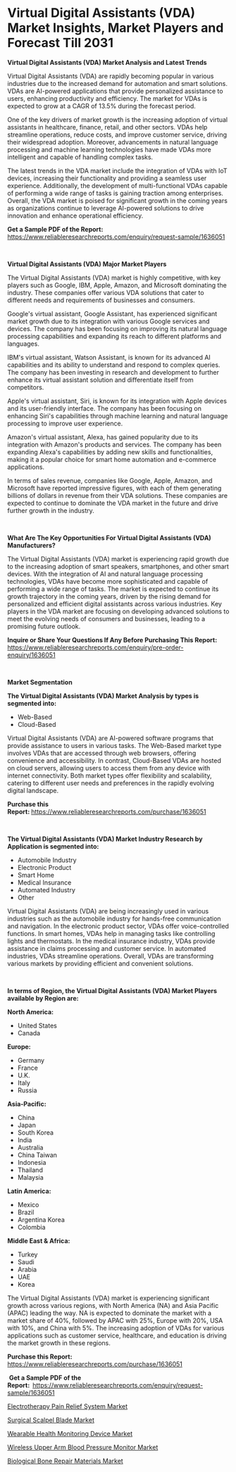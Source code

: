 <p><h1>Virtual Digital Assistants (VDA) Market Insights, Market Players and Forecast Till 2031</h1></p><p><strong>Virtual Digital Assistants (VDA) Market Analysis and Latest Trends</strong></p>
<p><p>Virtual Digital Assistants (VDA) are rapidly becoming popular in various industries due to the increased demand for automation and smart solutions. VDAs are AI-powered applications that provide personalized assistance to users, enhancing productivity and efficiency. The market for VDAs is expected to grow at a CAGR of 13.5% during the forecast period.</p><p>One of the key drivers of market growth is the increasing adoption of virtual assistants in healthcare, finance, retail, and other sectors. VDAs help streamline operations, reduce costs, and improve customer service, driving their widespread adoption. Moreover, advancements in natural language processing and machine learning technologies have made VDAs more intelligent and capable of handling complex tasks.</p><p>The latest trends in the VDA market include the integration of VDAs with IoT devices, increasing their functionality and providing a seamless user experience. Additionally, the development of multi-functional VDAs capable of performing a wide range of tasks is gaining traction among enterprises. Overall, the VDA market is poised for significant growth in the coming years as organizations continue to leverage AI-powered solutions to drive innovation and enhance operational efficiency.</p></p>
<p><strong>Get a Sample PDF of the Report:&nbsp;</strong> <a href="https://www.reliableresearchreports.com/enquiry/request-sample/1636051">https://www.reliableresearchreports.com/enquiry/request-sample/1636051</a></p>
<p>&nbsp;</p>
<p><strong>Virtual Digital Assistants (VDA) Major Market Players</strong></p>
<p><p>The Virtual Digital Assistants (VDA) market is highly competitive, with key players such as Google, IBM, Apple, Amazon, and Microsoft dominating the industry. These companies offer various VDA solutions that cater to different needs and requirements of businesses and consumers.</p><p>Google's virtual assistant, Google Assistant, has experienced significant market growth due to its integration with various Google services and devices. The company has been focusing on improving its natural language processing capabilities and expanding its reach to different platforms and languages.</p><p>IBM's virtual assistant, Watson Assistant, is known for its advanced AI capabilities and its ability to understand and respond to complex queries. The company has been investing in research and development to further enhance its virtual assistant solution and differentiate itself from competitors.</p><p>Apple's virtual assistant, Siri, is known for its integration with Apple devices and its user-friendly interface. The company has been focusing on enhancing Siri's capabilities through machine learning and natural language processing to improve user experience.</p><p>Amazon's virtual assistant, Alexa, has gained popularity due to its integration with Amazon's products and services. The company has been expanding Alexa's capabilities by adding new skills and functionalities, making it a popular choice for smart home automation and e-commerce applications.</p><p>In terms of sales revenue, companies like Google, Apple, Amazon, and Microsoft have reported impressive figures, with each of them generating billions of dollars in revenue from their VDA solutions. These companies are expected to continue to dominate the VDA market in the future and drive further growth in the industry.</p></p>
<p>&nbsp;</p>
<p><strong>What Are The Key Opportunities For Virtual Digital Assistants (VDA) Manufacturers?</strong></p>
<p><p>The Virtual Digital Assistants (VDA) market is experiencing rapid growth due to the increasing adoption of smart speakers, smartphones, and other smart devices. With the integration of AI and natural language processing technologies, VDAs have become more sophisticated and capable of performing a wide range of tasks. The market is expected to continue its growth trajectory in the coming years, driven by the rising demand for personalized and efficient digital assistants across various industries. Key players in the VDA market are focusing on developing advanced solutions to meet the evolving needs of consumers and businesses, leading to a promising future outlook.</p></p>
<p><strong>Inquire or Share Your Questions If Any Before Purchasing This Report:</strong> <a href="https://www.reliableresearchreports.com/enquiry/pre-order-enquiry/1636051">https://www.reliableresearchreports.com/enquiry/pre-order-enquiry/1636051</a></p>
<p>&nbsp;</p>
<p><strong>Market Segmentation</strong></p>
<p><strong>The Virtual Digital Assistants (VDA) Market Analysis by types is segmented into:</strong></p>
<p><ul><li>Web-Based</li><li>Cloud-Based</li></ul></p>
<p><p>Virtual Digital Assistants (VDA) are AI-powered software programs that provide assistance to users in various tasks. The Web-Based market type involves VDAs that are accessed through web browsers, offering convenience and accessibility. In contrast, Cloud-Based VDAs are hosted on cloud servers, allowing users to access them from any device with internet connectivity. Both market types offer flexibility and scalability, catering to different user needs and preferences in the rapidly evolving digital landscape.</p></p>
<p><strong>Purchase this Report:&nbsp;</strong><a href="https://www.reliableresearchreports.com/purchase/1636051">https://www.reliableresearchreports.com/purchase/1636051</a></p>
<p>&nbsp;</p>
<p><strong>The Virtual Digital Assistants (VDA) Market Industry Research by Application is segmented into:</strong></p>
<p><ul><li>Automobile Industry</li><li>Electronic Product</li><li>Smart Home</li><li>Medical Insurance</li><li>Automated Industry</li><li>Other</li></ul></p>
<p><p>Virtual Digital Assistants (VDA) are being increasingly used in various industries such as the automobile industry for hands-free communication and navigation. In the electronic product sector, VDAs offer voice-controlled functions. In smart homes, VDAs help in managing tasks like controlling lights and thermostats. In the medical insurance industry, VDAs provide assistance in claims processing and customer service. In automated industries, VDAs streamline operations. Overall, VDAs are transforming various markets by providing efficient and convenient solutions.</p></p>
<p>&nbsp;</p>
<p><strong>In terms of Region, the Virtual Digital Assistants (VDA) Market Players available by Region are:</strong></p>
<p>
    <p> <strong> North America: </strong>
        <ul>
            <li>United States</li>
            <li>Canada</li>
        </ul>
        </p> 
    <p> <strong> Europe: </strong>
        <ul>
            <li>Germany</li>
            <li>France</li>
            <li>U.K.</li>
            <li>Italy</li>
            <li>Russia</li>
        </ul>
        </p> 
    <p> <strong> Asia-Pacific: </strong>
        <ul>
            <li>China</li>
            <li>Japan</li>
            <li>South Korea</li>
            <li>India</li>
            <li>Australia</li>
            <li>China Taiwan</li>
            <li>Indonesia</li>
            <li>Thailand</li>
            <li>Malaysia</li>
        </ul>
        </p> 
    <p> <strong> Latin America: </strong>
        <ul>
            <li>Mexico</li>
            <li>Brazil</li>
            <li>Argentina Korea</li>
            <li>Colombia</li>
        </ul>
        </p> 
    <p> <strong> Middle East & Africa: </strong>
        <ul>
            <li>Turkey</li>
            <li>Saudi</li>
            <li>Arabia</li>
            <li>UAE</li>
            <li>Korea</li>
        </ul>
    </p>
    </p>
<p><p>The Virtual Digital Assistants (VDA) market is experiencing significant growth across various regions, with North America (NA) and Asia Pacific (APAC) leading the way. NA is expected to dominate the market with a market share of 40%, followed by APAC with 25%, Europe with 20%, USA with 10%, and China with 5%. The increasing adoption of VDAs for various applications such as customer service, healthcare, and education is driving the market growth in these regions.</p></p>
<p><strong>Purchase this Report: </strong><a href="https://www.reliableresearchreports.com/purchase/1636051">https://www.reliableresearchreports.com/purchase/1636051</a></p>
<p>&nbsp;<strong>Get a Sample PDF of the Report:&nbsp;&nbsp;</strong><a href="https://www.reliableresearchreports.com/enquiry/request-sample/1636051">https://www.reliableresearchreports.com/enquiry/request-sample/1636051</a></p>
<p><strong></strong></p>
<p><p><a href="https://medium.com/@meganlee6679/electrotherapy-pain-relief-system-market-size-reveals-the-best-marketing-channels-in-global-c8e7f2d656db">Electrotherapy Pain Relief System Market</a></p><p><a href="https://medium.com/@meganlee6679/surgical-scalpel-blade-market-trends-and-market-analysis-forecasted-for-period-2024-2031-1e21b1fdc0b6">Surgical Scalpel Blade Market</a></p><p><a href="https://medium.com/@meganlee6679/wearable-health-monitoring-device-market-trends-forecast-and-competitive-analysis-to-2031-d29c8e1215c2">Wearable Health Monitoring Device Market</a></p><p><a href="https://medium.com/@meganlee6679/wireless-upper-arm-blood-pressure-monitor-market-analysis-and-sze-forecasted-for-period-from-2024-175dc833c190">Wireless Upper Arm Blood Pressure Monitor Market</a></p><p><a href="https://medium.com/@meganlee6679/biological-bone-repair-materials-market-exploring-market-share-market-trends-and-future-growth-ee5ab15a5b8a">Biological Bone Repair Materials Market</a></p></p>
